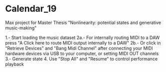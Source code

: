 # Calendar_19
Max project for Master Thesis "Nonlinearity: potential states and generative music-making"


1.- Start loading the music dataset
2a.- For internally routing MIDI to a DAW press "A  Click here to route MIDI output internally to a DAW"
2b.- Or click in "Retrieve Devices" and "Bang Midi Channel"  after connecting your MIDI  hardware devices via USB to your computer, or setting MIDI OUT channels
3.-  Generate state
4.  Use "Stop All" and "Resume" to control performance playback
